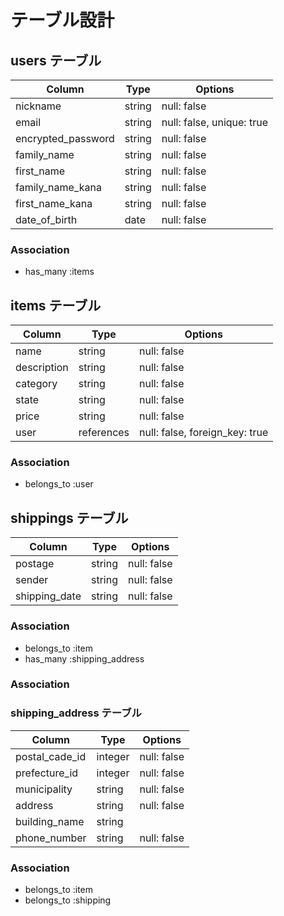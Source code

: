 # テーブル設計

## users テーブル

| Column                | Type   | Options                   |
| --------------------- | ------ | --------------------------|
| nickname              | string | null: false               |
| email                 | string | null: false, unique: true |
| encrypted_password    | string | null: false               |
| family_name           | string | null: false               |
| first_name            | string | null: false               |
| family_name_kana      | string | null: false               |
| first_name_kana       | string | null: false               |
| date_of_birth　       | date   | null: false               |

### Association

- has_many :items

## items テーブル

| Column       | Type       | Options                        |
| ------------ | ---------- | ------------------------------ |
| name         | string     | null: false                    |
| description  | string     | null: false                    |
| category     | string     | null: false                    |
| state        | string     | null: false                    |
| price        | string     | null: false                    |
| user         | references | null: false, foreign_key: true |

### Association

- belongs_to :user

## shippings テーブル

| Column        | Type       | Options     |
| ------------- | ---------- | ------------|
| postage       | string     | null: false |
| sender        | string     | null: false |
| shipping_date | string     | null: false |

### Association

- belongs_to :item
- has_many :shipping_address

### Association

### shipping_address テーブル

| Column         | Type      | Options        |
| ---------------|-----------| ---------------|
| postal_cade_id | integer   | null: false    |
| prefecture_id  | integer   | null: false    |
| municipality   | string    | null: false    |
| address        | string    | null: false    |
| building_name  | string    |                |
| phone_number   | string    | null: false    |

### Association

- belongs_to :item
- belongs_to :shipping
